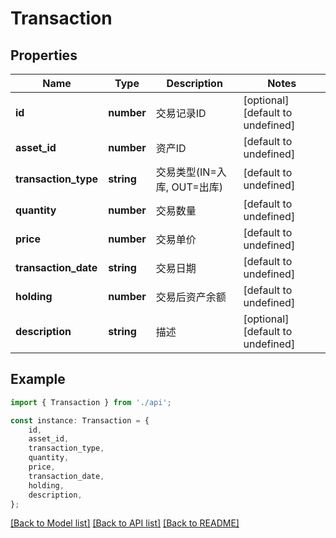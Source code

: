 # Transaction


## Properties

Name | Type | Description | Notes
------------ | ------------- | ------------- | -------------
**id** | **number** | 交易记录ID | [optional] [default to undefined]
**asset_id** | **number** | 资产ID | [default to undefined]
**transaction_type** | **string** | 交易类型(IN&#x3D;入库, OUT&#x3D;出库) | [default to undefined]
**quantity** | **number** | 交易数量 | [default to undefined]
**price** | **number** | 交易单价 | [default to undefined]
**transaction_date** | **string** | 交易日期 | [default to undefined]
**holding** | **number** | 交易后资产余额 | [default to undefined]
**description** | **string** | 描述 | [optional] [default to undefined]

## Example

```typescript
import { Transaction } from './api';

const instance: Transaction = {
    id,
    asset_id,
    transaction_type,
    quantity,
    price,
    transaction_date,
    holding,
    description,
};
```

[[Back to Model list]](../README.md#documentation-for-models) [[Back to API list]](../README.md#documentation-for-api-endpoints) [[Back to README]](../README.md)
